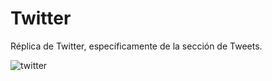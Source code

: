 # Twitter
Réplica de Twitter, específicamente de la sección de Tweets.

![twitter](https://user-images.githubusercontent.com/32284126/37982064-cb475dfe-31c5-11e8-80d1-747e96f6981e.png)
